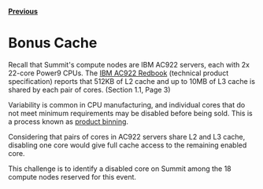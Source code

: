 [**Previous**](../XX)

# Bonus Cache

Recall that Summit's compute nodes are IBM AC922 servers, each with 2x 22-core Power9 CPUs. The [IBM AC922 Redbook](http://www.redbooks.ibm.com/redpapers/pdfs/redp5494.pdf) (technical product specification) reports that 512KB of L2 cache and up to 10MB of L3 cache is shared by each pair of cores. (Section 1.1, Page 3)

Variability is common in CPU manufacturing, and individual cores that do not meet minimum requirements may be disabled before being sold. This is a process known as [product binning](https://en.wikipedia.org/wiki/Product_binning).

Considering that pairs of cores in AC922 servers share L2 and L3 cache, disabling one core would give full cache access to the remaining enabled core.

This challenge is to identify a disabled core on Summit among the 18 compute nodes reserved for this event.
